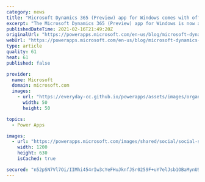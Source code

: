 ```yaml
---
category: news
title: "Microsoft Dynamics 365 (Preview) app for Windows comes with offline access in Public Preview"
excerpt: "The Microsoft Dynamics 365 (Preview) app for Windows is now available in Public Preview in the Microsoft Store. \r\nThis new application can be installed on Windows devices and allows licensed Power Apps or Dynamics users to run model-driven apps that have been enabled for their businesses with offline."
publishedDateTime: 2021-02-16T21:49:20Z
originalUrl: "https://powerapps.microsoft.com/en-us/blog/microsoft-dynamics-365-preview-app-for-windows-comes-with-offline-access-in-public-preview/"
webUrl: "https://powerapps.microsoft.com/en-us/blog/microsoft-dynamics-365-preview-app-for-windows-comes-with-offline-access-in-public-preview/"
type: article
quality: 61
heat: 61
published: false

provider:
  name: Microsoft
  domain: microsoft.com
  images:
    - url: "https://everyday-cc.github.io/powerapps/assets/images/organizations/microsoft.com-50x50.jpg"
      width: 50
      height: 50

topics:
  - Power Apps

images:
  - url: "https://powerapps.microsoft.com/images/shared/social/social-share-post-ignite.png"
    width: 1200
    height: 630
    isCached: true

secured: "n52pSN7Vl7Oi/IIMhi454rIw3cYeFHuJknfJSr0259F+uY7elJsb1OBaMynUSvs4AiJKpvu4/cZmoM4HRT6X9jsNIDN1fTaO2sBVzhQEr28jkIsmJNkirpR7JNdUZpUMBCauGpcMGFBu39T9BPYBnmY7m1TUCw8LItSymZNo9mA1WKqiqT7nfZpnUZY55RcwuGZTdZWLe7vezmsQOXyPCCibSm8be1RMJcZCE5E5icwXclz4z6ttlVt9641eBd9IzrbUCtX26eUmCkIlWVIu450J0fUqTYH+9YymerPkzmBoThnG/Id7BiTHugVZha1Qj0YX2ab1KE1lPA/zVPXcDZzZlB7FrFvHq4XCO4svCCo=;tekznRmTARFphVVYzJp+6g=="
---
```


